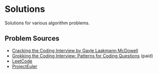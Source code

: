 # Solutions

Solutions for various algorithm problems.

## Problem Sources

- [Cracking the Coding Interview by Gayle Laakmann McDowell](https://www.crackingthecodinginterview.com/)
- [Grokking the Coding Interview: Patterns for Coding Questions](https://www.educative.io/courses/) (paid)
- [LeetCode](https://leetcode.com/)
- [ProjectEuler](https://projecteuler.info/)
